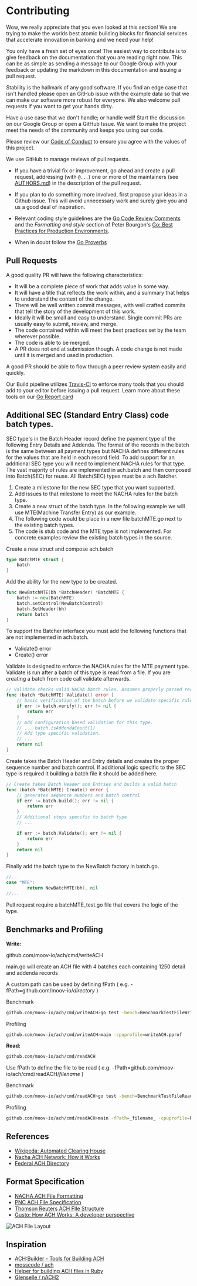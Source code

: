 # Contributing

Wow, we really appreciate that you even looked at this section! We are trying to make the worlds best atomic building blocks for financial services that accelerate innovation in banking and we need your help!

You only have a fresh set of eyes once! The easiest way to contribute is to give feedback on the documentation that you are reading right now. This can be as simple as sending a message to our Google Group with your feedback or updating the markdown in this documentation and issuing a pull request.

Stability is the hallmark of any good software. If you find an edge case that isn't handled please open an GitHub issue with the example data so that we can make our software more robust for everyone. We also welcome pull requests if you want to get your hands dirty.

Have a use case that we don't handle; or handle well! Start the discussion on our Google Group or open a GitHub Issue. We want to make the project meet the needs of the community and keeps you using our code.

Please review our [Code of Conduct](CODE_OF_CONDUCT.md) to ensure you agree with the values of this project.

We use GitHub to manage reviews of pull requests.

* If you have a trivial fix or improvement, go ahead and create a pull
  request, addressing (with `@...`) one or more of the maintainers
  (see [AUTHORS.md](AUTHORS.md)) in the description of the pull request.

* If you plan to do something more involved, first propose your ideas
  in a Github issue. This will avoid unnecessary work and surely give
  you and us a good deal of inspiration.

* Relevant coding style guidelines are the [Go Code Review
  Comments](https://code.google.com/p/go-wiki/wiki/CodeReviewComments)
  and the _Formatting and style_ section of Peter Bourgon's [Go: Best
  Practices for Production
  Environments](http://peter.bourgon.org/go-in-production/#formatting-and-style).

* When in doubt follow the [Go Proverbs](https://go-proverbs.github.io/)
  
## Pull Requests

A good quality PR will have the following characteristics:

* It will be a complete piece of work that adds value in some way.
* It will have a title that reflects the work within, and a summary that helps to understand the context of the change.
* There will be well written commit messages, with well crafted commits that tell the story of the development of this work.
* Ideally it will be small and easy to understand. Single commit PRs are usually easy to submit, review, and merge.
* The code contained within will meet the best practices set by the team wherever possible.
* The code is able to be merged.
* A PR does not end at submission though. A code change is not made until it is merged and used in production.

A good PR should be able to flow through a peer review system easily and quickly.

Our Build pipeline utilizes [Travis-CI](https://travis-ci.org/moov-io/ach) to enforce many tools that you should add to your editor before issuing a pull request. Learn more about these tools on our [Go Report card](https://goreportcard.com/report/github.com/moov-io/ach)


## Additional SEC (Standard Entry Class) code batch types. 

SEC type's in the Batch Header record define the payment type of the following Entry Details and Addenda. The format of the records in the batch is the same between all payment types but NACHA defines different rules for the values that are held in each record field. To add support for an additional SEC type you will need to implement NACHA rules for that type. The vast majority of rules are implemented in ach.batch and then composed into Batch(SEC) for reuse. All Batch(SEC) types must be a ach.Batcher.

1. Create a milestone for the new SEC type that you want supported. 
2. Add issues to that milestone to meet the NACHA rules for the batch type. 
3. Create a new struct of the batch type. In the following example we will use MTE(Machine Transfer Entry) as our example. 
4. The following code would be place in a new file batchMTE.go next to the existing batch types.
5. The code is stub code and the MTE type is not implemented. For concrete examples review the existing batch types in the source.  

Create a new struct and compose ach.batch 

```go
type BatchMTE struct {
	batch
}
```
Add the ability for the new type to be created. 

```go
func NewBatchMTE(bh *BatchHeader) *BatchMTE {
	batch := new(BatchMTE)
	batch.setControl(NewBatchControl)
	batch.SetHeader(bh)
	return batch
}
```

To support the Batcher interface you must add the following functions that are not implemented in ach.batch. 
* Validate() error
* Create() error 

Validate is designed to enforce the NACHA rules for the MTE payment type. Validate is run after a batch of this type is read from a file. If you are creating a batch from code call validate afterwards. 

```go
// Validate checks valid NACHA batch rules. Assumes properly parsed records.
func (batch *BatchMTE) Validate() error {
	// basic verification of the batch before we validate specific rules.
	if err := batch.verify(); err != nil {
		return err
	}
	// Add configuration based validation for this type.
	// ... batch.isAddendaCount(1)
	// Add type specific validation.
	// ...
	return nil
}
```
Create takes the Batch Header and Entry details and creates the proper sequence number and batch control. If additional logic specific to the SEC type is required it building a batch file it should be added here. 

```go
// Create takes Batch Header and Entries and builds a valid batch
func (batch *BatchMTE) Create() error {
	// generates sequence numbers and batch control
	if err := batch.build(); err != nil {
		return err
	}
	// Additional steps specific to batch type
	// ...

	if err := batch.Validate(); err != nil {
		return err
	}
	return nil
}
```

Finally add the batch type to the NewBatch factory in batch.go. 

```go
//...
case "MTE":
		return NewBatchMTE(bh), nil
//...
```

Pull request require a batchMTE_test.go file that covers the logic of the type. 

## Benchmarks and Profiling 

**Write:**

github.com/moov-io/ach/cmd/writeACH

main.go will create an ACH file with 4 batches each containing 1250 detail and addenda records 

A custom path can be used by defining fPath ( e.g. -fPath=github.com/moov-io/_directory_ )

Benchmark 


```bash
github.com/moov-io/ach/cmd/writeACH>go test -bench=BenchmarkTestFileWrite  -count=5 > old
```

Profiling


```bash
github.com/moov-io/ach/cmd/writeACH>main -cpuprofile=writeACH.pprof
```

**Read:**

```bash
github.com/moov-io/ach/cmd/readACH
```

Use fPath to define the file to be read ( e.g. -fPath=github.com/moov-io/ach/cmd/readACH/_filename_ )

Benchmark 

```bash
github.com/moov-io/ach/cmd/readACH>go test -bench=BenchmarkTestFileRead -count=5 > old
```
Profiling

```bash
github.com/moov-io/ach/cmd/readACH>main -fPath=_filename_ -cpuprofile=ReadACH.pprof
```

## References 

* [Wikipeda: Automated Clearing House](http://en.wikipedia.org/wiki/Automated_Clearing_House)
* [Nacha ACH Network: How it Works](https://www.nacha.org/ach-network)
* [Federal ACH Directory](https://www.frbservices.org/EPaymentsDirectory/search.html)

## Format Specification

* [NACHA ACH File Formatting](https://www.nacha.org/system/files/resources/AAP201%20-%20ACH%20File%20Formatting.pdf)
* [PNC ACH File Specification](http://content.pncmc.com/live/pnc/corporate/treasury-management/ach-conversion/ACH-File-Specifications.pdf)
* [Thomson Reuters ACH FIle Structure](http://cs.thomsonreuters.com/ua/acct_pr/acs/cs_us_en/pr/dd/ach_file_structure_and_content.htm)
* [Gusto: How ACH Works: A developer perspective](http://engineering.gusto.com/how-ach-works-a-developer-perspective-part-4/)

![ACH File Layout](https://github.com/moov-io/ach/blob/master/documentation/ach_file_structure_shg.gif)

## Inspiration 

* [ACH:Builder - Tools for Building ACH](http://search.cpan.org/~tkeefer/ACH-Builder-0.03/lib/ACH/Builder.pm)
* [mosscode / ach](https://github.com/mosscode/ach)
* [Helper for building ACH files in Ruby](https://github.com/jm81/ach)
* [Glenselle / nACH2](https://github.com/glenselle/nACH2)
